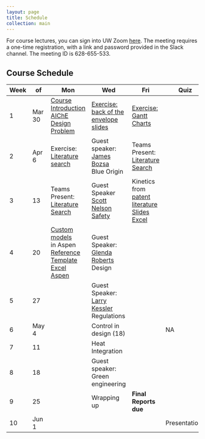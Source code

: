 ```yaml
---
layout: page
title: Schedule
collection: main
---
```


For course lectures, you can sign into UW Zoom [here](https://washington.zoom.us/). The meeting requires a one-time registration, with a link and password provided in the Slack channel. The meeting ID is 628-655-533.

## Course Schedule

| Week | of     | Mon             | Wed             | Fri             | Quiz        | HW       | Due   |
| ---- | -----  | --------------- | --------------- | --------------- | ----------- | -------- | -------- |
| 1    | Mar 30 | [Course Introduction](https://uw.hosted.panopto.com/Panopto/Pages/Viewer.aspx?id=d71b5500-19d7-473d-932e-ab8e01012155) <br> [AIChE Design Problem](https://github.com/uw-cheme486/uw-cheme486.github.io/raw/master/lectures/L0_problem_statement.pptx) | [Exercise: back of the envelope](https://uw.hosted.panopto.com/Panopto/Pages/Viewer.aspx?id=7720cc96-3271-4f24-9e60-ab9000fe9d48) <br> [slides](https://github.com/uw-cheme486/uw-cheme486.github.io/raw/master/lectures/L1_Elements_of_Design.pptx) | [Exercise: Gantt Charts](https://uw.hosted.panopto.com/Panopto/Pages/Viewer.aspx?id=38b4fc73-2edf-4047-947a-ab9200ff56bb) |        | Gantt Chart/<br> Alternative |  NA  |
| 2    | Apr 6  | Exercise: [Literature search](https://uw.hosted.panopto.com/Panopto/Pages/Viewer.aspx?id=0ad058e4-6e21-4728-ba43-ab9500ff02dc) | Guest speaker: <br> [James Bozsa](https://uw.hosted.panopto.com/Panopto/Pages/Viewer.aspx?id=c6b982fa-8ce5-4121-adbd-ab9701006851) <br> Blue Origin | Teams Present: <br> [Literature Search](https://uw.hosted.panopto.com/Panopto/Pages/Viewer.aspx?id=faa8fdc6-fba5-4887-bea8-ab9900ff65f0) |             | Planning Report | Gantt Chart/<br> Alternative         |
| 3    | 13     | Teams Present: <br> [Literature Search](https://uw.hosted.panopto.com/Panopto/Pages/Viewer.aspx?id=0923e866-3d1d-4ab7-b4b4-ab9c00fee52c) | Guest Speaker <br> [Scott Nelson](https://www.ehs.washington.edu/staff/scott-nelson) <br> [Safety](https://washington.zoom.us/rec/share/5u5TMYPu2V5JZc_C1nDfQ7EQWbzCT6a81XVN8_MEy0gfiqZM9_6DOYXvixfrKsV3) | Kinetics from <br> [patent literature](https://uw.hosted.panopto.com/Panopto/Pages/Viewer.aspx?id=7dfe3536-710e-48a6-8a15-aba0010642c3) <br> [Slides](https://drive.google.com/file/d/1wkZcz922fpzwpYUka7fI3Ky6QuK4L6kW/view?usp=sharing) <br> [Excel](https://drive.google.com/file/d/1nZKisB8iRFNkfJYMf6l-FWzSNuCB25Ok/view?usp=sharing) |             | L1 Simulation | Planning Report         |
| 4    | 20     | [Custom models](https://washington.zoom.us/rec/share/wfYyC5zw6nxIfY3t1QLdXv95BNv0aaa81nBIr_YInR65fb8IGJpGNljng0Yn3yib) <br> in Aspen <br> [Reference](https://drive.google.com/file/d/1rb5EdclvieI-ugNIDSxzQ3ceongFCjHh/view?usp=sharing) [Template](https://drive.google.com/file/d/19-P_jCbJhs8HkAnNPaPxFSdTud0apQmy/view?usp=sharing) <br> [Excel](https://drive.google.com/file/d/1tYIJYFcBIf1LxqP_NfJ0yv94xX7vNnqo/view?usp=sharing) [Aspen](https://drive.google.com/file/d/1NVja4Ts92cHtib5A5TXBvTcnZSpg-RhF/view?usp=sharing) | Guest Speaker: <br> [Glenda Roberts](https://kri.washington.edu/people/glenda-roberts) <br> Design  |                 |             | NA         | L1 Simulation         |
| 5    | 27     |  | Guest Speaker: <br> [Larry Kessler](http://depts.washington.edu/hserv/faculty/Kessler_Larry) <br> Regulations |                 |             | L2 Simulation         | NA         |
| 6    | May 4  |  | Control in design (18) |             | NA       |   | L2 Simulation         |
| 7    | 11     |  | Heat Integration  |                 |             | NA         | NA         |
| 8    | 18     |  | Guest speaker: Green engineering  |                 |             | Final Report         | NA       |
| 9    | 25     |                 | Wrapping up     | **Final Reports due**   |            | Presentations         | Final Report         |
| 10   | Jun 1  |    |    |    | Presentations            |          | Presentations         |          
